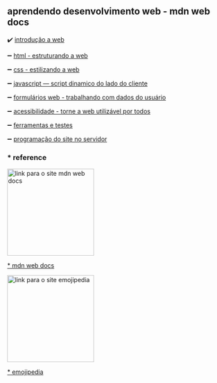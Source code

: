 ## aprendendo desenvolvimento web - mdn web docs

✔️ [introdução a web](https://developer.mozilla.org/pt-BR/docs/Learn/Getting_started_with_the_web)

➖ [html - estruturando a web](https://developer.mozilla.org/pt-BR/docs/Learn/HTML)

➖ [css - estilizando a web](https://developer.mozilla.org/pt-BR/docs/Learn/CSS)

➖  [javascript — script dinamico do lado do cliente](https://developer.mozilla.org/pt-BR/docs/Learn/JavaScript)

➖ [formulários web - trabalhando com dados do usuário](https://developer.mozilla.org/pt-BR/docs/Learn/Forms)

➖ [acessibilidade - torne a web utilizável por todos](https://developer.mozilla.org/pt-BR/docs/Learn/Accessibility)

➖ [ferramentas e testes](https://developer.mozilla.org/pt-BR/docs/Learn/Tools_and_testing)

➖ [programação do site no servidor](https://developer.mozilla.org/pt-BR/docs/Learn/Server-side)




### * reference ###

 <img src="https://codetheweb.blog/assets/img/posts/web-development-reference-sites/mdn.png" alt="link para o site mdn web docs" width="200"/> 

[* mdn web docs](https://developer.mozilla.org/pt-BR/docs/Learn)

 <img src="https://beta.emojipedia.org/_next/static/media/logo-dark.f50dee2a.png" alt="link para o site emojipedia" width="200"/> 
 
 [* emojipedia](https://emojipedia.org/)



